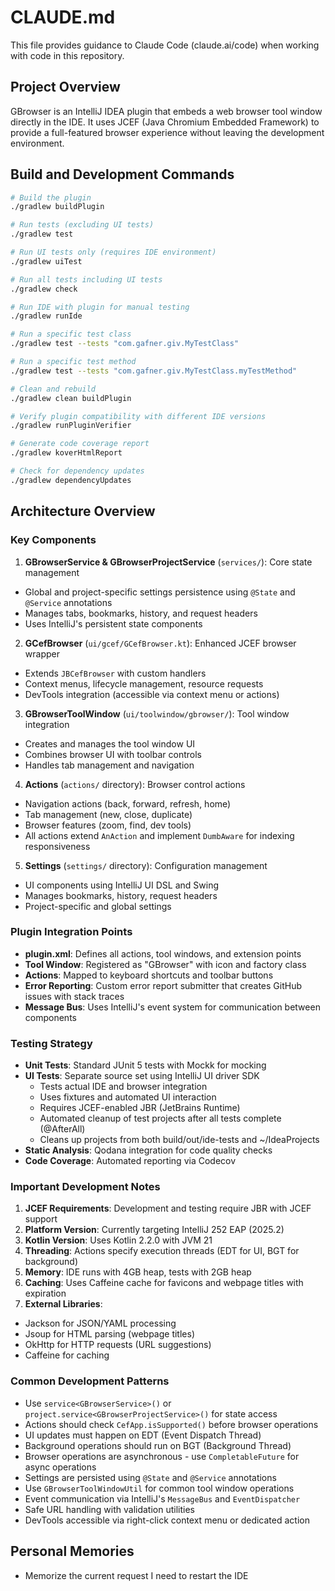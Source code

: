 # CLAUDE.md

This file provides guidance to Claude Code (claude.ai/code) when working with code in this repository.

## Project Overview

GBrowser is an IntelliJ IDEA plugin that embeds a web browser tool window directly in the IDE. It uses JCEF (Java Chromium Embedded Framework) to provide a full-featured browser
experience without leaving the development environment.

## Build and Development Commands

```bash
# Build the plugin
./gradlew buildPlugin

# Run tests (excluding UI tests)
./gradlew test

# Run UI tests only (requires IDE environment)
./gradlew uiTest

# Run all tests including UI tests
./gradlew check

# Run IDE with plugin for manual testing
./gradlew runIde

# Run a specific test class
./gradlew test --tests "com.gafner.giv.MyTestClass"

# Run a specific test method
./gradlew test --tests "com.gafner.giv.MyTestClass.myTestMethod"

# Clean and rebuild
./gradlew clean buildPlugin

# Verify plugin compatibility with different IDE versions
./gradlew runPluginVerifier

# Generate code coverage report
./gradlew koverHtmlReport

# Check for dependency updates
./gradlew dependencyUpdates
```

## Architecture Overview

### Key Components

1. **GBrowserService & GBrowserProjectService** (`services/`): Core state management
  - Global and project-specific settings persistence using `@State` and `@Service` annotations
  - Manages tabs, bookmarks, history, and request headers
  - Uses IntelliJ's persistent state components

2. **GCefBrowser** (`ui/gcef/GCefBrowser.kt`): Enhanced JCEF browser wrapper
  - Extends `JBCefBrowser` with custom handlers
  - Context menus, lifecycle management, resource requests
  - DevTools integration (accessible via context menu or actions)

3. **GBrowserToolWindow** (`ui/toolwindow/gbrowser/`): Tool window integration
  - Creates and manages the tool window UI
  - Combines browser UI with toolbar controls
  - Handles tab management and navigation

4. **Actions** (`actions/` directory): Browser control actions
  - Navigation actions (back, forward, refresh, home)
  - Tab management (new, close, duplicate)
  - Browser features (zoom, find, dev tools)
  - All actions extend `AnAction` and implement `DumbAware` for indexing responsiveness

5. **Settings** (`settings/` directory): Configuration management
  - UI components using IntelliJ UI DSL and Swing
  - Manages bookmarks, history, request headers
  - Project-specific and global settings

### Plugin Integration Points

- **plugin.xml**: Defines all actions, tool windows, and extension points
- **Tool Window**: Registered as "GBrowser" with icon and factory class
- **Actions**: Mapped to keyboard shortcuts and toolbar buttons
- **Error Reporting**: Custom error report submitter that creates GitHub issues with stack traces
- **Message Bus**: Uses IntelliJ's event system for communication between components

### Testing Strategy

- **Unit Tests**: Standard JUnit 5 tests with Mockk for mocking
- **UI Tests**: Separate source set using IntelliJ UI driver SDK
  - Tests actual IDE and browser integration
  - Uses fixtures and automated UI interaction
  - Requires JCEF-enabled JBR (JetBrains Runtime)
  - Automated cleanup of test projects after all tests complete (@AfterAll)
  - Cleans up projects from both build/out/ide-tests and ~/IdeaProjects
- **Static Analysis**: Qodana integration for code quality checks
- **Code Coverage**: Automated reporting via Codecov

### Important Development Notes

1. **JCEF Requirements**: Development and testing require JBR with JCEF support
2. **Platform Version**: Currently targeting IntelliJ 252 EAP (2025.2)
3. **Kotlin Version**: Uses Kotlin 2.2.0 with JVM 21
4. **Threading**: Actions specify execution threads (EDT for UI, BGT for background)
5. **Memory**: IDE runs with 4GB heap, tests with 2GB heap
6. **Caching**: Uses Caffeine cache for favicons and webpage titles with expiration
7. **External Libraries**:
  - Jackson for JSON/YAML processing
  - Jsoup for HTML parsing (webpage titles)
  - OkHttp for HTTP requests (URL suggestions)
  - Caffeine for caching

### Common Development Patterns

- Use `service<GBrowserService>()` or `project.service<GBrowserProjectService>()` for state access
- Actions should check `CefApp.isSupported()` before browser operations
- UI updates must happen on EDT (Event Dispatch Thread)
- Background operations should run on BGT (Background Thread)
- Browser operations are asynchronous - use `CompletableFuture` for async operations
- Settings are persisted using `@State` and `@Service` annotations
- Use `GBrowserToolWindowUtil` for common tool window operations
- Event communication via IntelliJ's `MessageBus` and `EventDispatcher`
- Safe URL handling with validation utilities
- DevTools accessible via right-click context menu or dedicated action

## Personal Memories

- Memorize the current request I need to restart the IDE